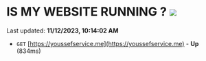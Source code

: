 # IS MY WEBSITE RUNNING ? [![](https://img.shields.io/static/v1?label=Sponsor&message=%E2%9D%A4&logo=GitHub&color=%23fe8e86)](https://github.com/sponsors/<username>)

Last updated: **11/12/2023, 10:14:02 AM**

- `GET` [https://youssefservice.me](https://youssefservice.me) - **Up** (834ms)
